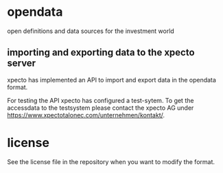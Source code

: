 # opendata
open definitions and data sources for the investment world

## importing and exporting data to the xpecto server

xpecto has implemented an API to import and export data in the opendata format.

For testing the API xpecto has configured a test-sytem. 
To get the accessdata to the testsystem please contact the xpecto AG under https://www.xpectotalonec.com/unternehmen/kontakt/.

# license

See the license file in the repository when you want to modify the format.